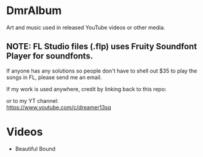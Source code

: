 # DmrAlbum
Art and music used in released YouTube videos or other media.

## NOTE: FL Studio files (.flp) uses Fruity Soundfont Player for soundfonts. 
If anyone has any solutions so people don't have to shell out $35 to play the songs in FL, please send me an email. 

If my work is used anywhere, credit by linking back to this repo:  


or to my YT channel:  
https://www.youtube.com/c/dreamer13sq

# Videos
- Beautiful Bound
 
